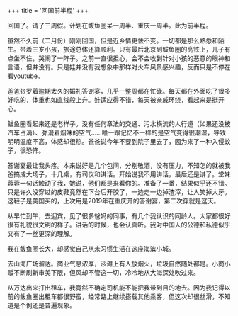 +++
title = '回国前半程'
+++

回国了。请了三周假。计划在鲅鱼圈呆一周半、重庆一周半。此为前半程。

虽然不久前（二月份）刚刚回国，但是近乡情更怯不变。一切都是那么熟悉和陌生。带着三岁小孩，旅途总体还算顺利。只有最后北京到鲅鱼圈的高铁上，儿子有点坐不住，哭闹了一阵子。之前一直很担心，会不会收到针对小孩的恶意的眼神和言语，但并没有。只是娃并没有我想象中那样对火车风景感兴趣，反而只是不停在看youtube。

爸爸张罗着逾期太久的婚礼答谢宴，几乎一整周都在忙碌。每天都在外面吃了很多好吃的，体重也如直线般上升。娃适应得不错，每天被亲戚环绕，看起来是挺开心。

鲅鱼圈看起来还是老样子。没有任何章法的交通、污水横流的人行道（如果还没被汽车占满）、弥漫着烟味的空气……唯一跟记忆不一样的是空气变得很潮湿，导致明明温度不高，体感却很热。爸爸说今年不要到院子里去了，因为来了一种入侵蚊子，很恐怖。

答谢宴最让我头疼。本来说好是几个包间，分别敬酒，没有压力，不知怎的就被我爸搞成大场子，十几桌，有司仪和讲话。开始说我不用讲话，最后还是讲了。堂妹蓉蓉一句话触动了我，她说，他们都是来看你的。准备了一番，结果似乎还不错。只是许久没穿过的皮鞋竟然在下台后开胶了，一边走一边掉渣滓，让人笑掉大牙。这鞋子是美国买的，上次用是2019年在重庆开的答谢宴，第二次穿就是这天。

从早忙到午，去迎宾，见了很多爸妈的同事，有几个我认识的同龄人。大家都很好很有礼貌很文明的样子。讲话的时候，也会认真听。我对中国人的公德和私德似乎又有了一丝更深的理解。

我在鲅鱼圈长大，却感觉自己从未习惯生活在这座海滨小城。

去山海广场溜达。商业气息浓厚，沙滩上有人放烟火，垃圾自然随处都是。小商小贩不断刷新审美下限，但风却不管这一切，冷冷地从大海深处吹过来。

从万达出来打出租车，我竟然不确定司机能不能把我带到目的地去。因为我记得以前的鲅鱼圈出租车都很野蛮，经常路上继续搭载其他乘客，但这次却很丝滑，不知道是个例还是普遍现象。
